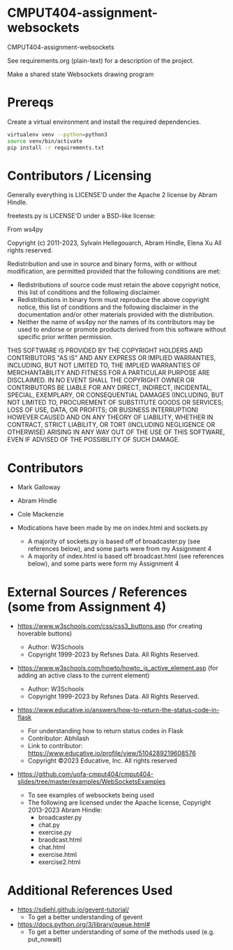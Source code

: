 CMPUT404-assignment-websockets
==============================

CMPUT404-assignment-websockets

See requirements.org (plain-text) for a description of the project.

Make a shared state Websockets drawing program

Prereqs
=======
Create a virtual environment and install the required dependencies.

```bash
virtualenv venv --python=python3
source venv/bin/activate
pip install -r requirements.txt
```

Contributors / Licensing
========================

Generally everything is LICENSE'D under the Apache 2 license by Abram Hindle.

freetests.py is LICENSE'D under a BSD-like license:

From ws4py

Copyright (c) 2011-2023, Sylvain Hellegouarch, Abram Hindle, Elena Xu
All rights reserved.

Redistribution and use in source and binary forms, with or without
modification, are permitted provided that the following conditions are met:

 * Redistributions of source code must retain the above copyright notice,
   this list of conditions and the following disclaimer.
 * Redistributions in binary form must reproduce the above copyright
   notice, this list of conditions and the following disclaimer in the
   documentation and/or other materials provided with the distribution.
 * Neither the name of ws4py nor the names of its contributors may be used
   to endorse or promote products derived from this software without
   specific prior written permission.

THIS SOFTWARE IS PROVIDED BY THE COPYRIGHT HOLDERS AND CONTRIBUTORS "AS IS"
AND ANY EXPRESS OR IMPLIED WARRANTIES, INCLUDING, BUT NOT LIMITED TO, THE
IMPLIED WARRANTIES OF MERCHANTABILITY AND FITNESS FOR A PARTICULAR PURPOSE
ARE DISCLAIMED. IN NO EVENT SHALL THE COPYRIGHT OWNER OR CONTRIBUTORS BE
LIABLE FOR ANY DIRECT, INDIRECT, INCIDENTAL, SPECIAL, EXEMPLARY, OR
CONSEQUENTIAL DAMAGES (INCLUDING, BUT NOT LIMITED TO, PROCUREMENT OF
SUBSTITUTE GOODS OR SERVICES; LOSS OF USE, DATA, OR PROFITS; OR BUSINESS
INTERRUPTION) HOWEVER CAUSED AND ON ANY THEORY OF LIABILITY, WHETHER IN
CONTRACT, STRICT LIABILITY, OR TORT (INCLUDING NEGLIGENCE OR OTHERWISE)
ARISING IN ANY WAY OUT OF THE USE OF THIS SOFTWARE, EVEN IF ADVISED OF THE
POSSIBILITY OF SUCH DAMAGE.

Contributors
============

* Mark Galloway
* Abram Hindle
* Cole Mackenzie

* Modications have been made by me on index.html and sockets.py
  * A majority of sockets.py is based off of broadcaster.py (see references below), and some parts were from my Assignment 4
  * A majority of index.html is based off broadcast.html (see references below), and some parts were form my Assignment 4

External Sources / References (some from Assignment 4)
========================
* https://www.w3schools.com/css/css3_buttons.asp (for creating hoverable buttons)
  * Author: W3Schools
  * Copyright 1999-2023 by Refsnes Data. All Rights Reserved.
  
* https://www.w3schools.com/howto/howto_js_active_element.asp (for adding an active class to the current element)
  * Author: W3Schools
  * Copyright 1999-2023 by Refsnes Data. All Rights Reserved.
 
* https://www.educative.io/answers/how-to-return-the-status-code-in-flask
  * For understanding how to return status codes in Flask
  * Contributor: Abhilash
  * Link to contributor: https://www.educative.io/profile/view/5104289219608576
  * Copyright ©2023 Educative, Inc. All rights reserved
  
* https://github.com/uofa-cmput404/cmput404-slides/tree/master/examples/WebSocketsExamples
  * To see examples of websockets being used 
  * The following are licensed under the Apache license, Copyright 2013-2023 Abram Hindle:
    * broadcaster.py 
    * chat.py
    * exercise.py
    * braodcast.html
    * chat.html
    * exercise.html
    * exercise2.html

Additional References Used
========================
* https://sdiehl.github.io/gevent-tutorial/
  * To get a better understanding of gevent
* https://docs.python.org/3/library/queue.html#
  * To get a better understanding of some of the methods used (e.g. put_nowait)

